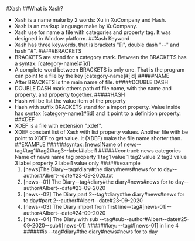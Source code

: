 #Xash
##What is Xash?
- Xash is a name make by 2 words: Xu in XuCompany and Hash.
- Xash is an markup language make by XuCompany.
- Xash use for name a file with categories and property tag. It was designed in Window platform.
##Xash Keyword
- Xash has three keywords, that is  brackets "[]", double dash "--" and hash "#".
#####BRACKETS
- BRACKETS are stand for a category mark. Between the BRACKETS has a syntax: [category-name]#[id]
- A complete word between BRACKETS is only one. That is the program can point to a file by the key [category-name]#[id]
#####NAME
- After BRACKETS is the main name of file.
#####DOUBLE DASH
- DOUBLE DASH mark others path of file name, with the name and property, and property together.
#####HASH
- Hash will be list the value item of the property
- Hash with suffix BRACKETS stand for a import property.
Value inside has syntax [category-name]#[id] and it point to a definition property.
##XDEF
- XDEF is a file with extension ".xdef".
- XDEF constant list of Xash with list property values. Another file with be point to XDEF to get value.
It (XDEF) make the file name shorter than. 
##EXAMPLE
######syntax:
	[news]Name of news--tag#tag1#tag2#tag3--label#label1
######contruct:
	news						categories
		Name of news			        name
			tag				property 1
				tag1			value 1
				tag2			value 2
				tag3			value 3
			label				property 2
				label1			value only
######example
	1. [news]The Diary--tag#diary#the diary#news#news for to day--author#Albert--date#23-09-2020.txt
    2. [news--01] The Diary--tag#diary#the diary#news#news for to day--author#Albert--date#23-09-2020
    3. [news--02] The Diary part 2--tag#diary#the diary#news#news for to day#part 2--author#Albert--date#23-09-2020
    4. [news--03] The Diary import from first line--tag#[news-01]--author#Albert--date#24-09-2020
    5. [news--04] The Diary with sub --tag#sub--author#Albert--date#25-09-2020--sub#[news-01]
######key:
	--tag#[news-01] in line 4
######is
    --tag#diary#the diary#news#news for to day

